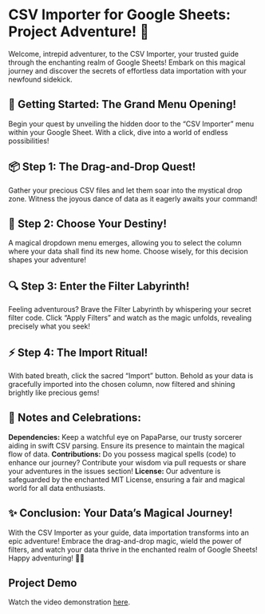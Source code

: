 # CSV Importer for Google Sheets: Project Adventure! 🚀

Welcome, intrepid adventurer, to the CSV Importer, your trusted guide through the enchanting realm of Google Sheets! Embark on this magical journey and discover the secrets of effortless data importation with your newfound sidekick.

## 🎉 Getting Started: The Grand Menu Opening!
Begin your quest by unveiling the hidden door to the “CSV Importer” menu within your Google Sheet. With a click, dive into a world of endless possibilities!

## 📦 Step 1: The Drag-and-Drop Quest!
Gather your precious CSV files and let them soar into the mystical drop zone. Witness the joyous dance of data as it eagerly awaits your command!

## 🎩 Step 2: Choose Your Destiny!
A magical dropdown menu emerges, allowing you to select the column where your data shall find its new home. Choose wisely, for this decision shapes your adventure!

## 🔍 Step 3: Enter the Filter Labyrinth!
Feeling adventurous? Brave the Filter Labyrinth by whispering your secret filter code. Click “Apply Filters” and watch as the magic unfolds, revealing precisely what you seek!

## ⚡ Step 4: The Import Ritual!
With bated breath, click the sacred “Import” button. Behold as your data is gracefully imported into the chosen column, now filtered and shining brightly like precious gems!

## 🎈 Notes and Celebrations:
**Dependencies:** Keep a watchful eye on PapaParse, our trusty sorcerer aiding in swift CSV parsing. Ensure its presence to maintain the magical flow of data.
**Contributions:** Do you possess magical spells (code) to enhance our journey? Contribute your wisdom via pull requests or share your adventures in the issues section!
**License:** Our adventure is safeguarded by the enchanted MIT License, ensuring a fair and magical world for all data enthusiasts.

## ✨ Conclusion: Your Data’s Magical Journey!
With the CSV Importer as your guide, data importation transforms into an epic adventure! Embrace the drag-and-drop magic, wield the power of filters, and watch your data thrive in the enchanted realm of Google Sheets! Happy adventuring! 🌟🔮

## Project Demo

Watch the video demonstration [here]([https://drive.google.com/uc?export=download&id=YOUR_VIDEO_ID](https://drive.google.com/file/d/1FZFaosrpIFqhy7y1G5eB_95Zb5AX7Ue5/view?usp=sharing)https://drive.google.com/file/d/1FZFaosrpIFqhy7y1G5eB_95Zb5AX7Ue5/view?usp=sharing).

